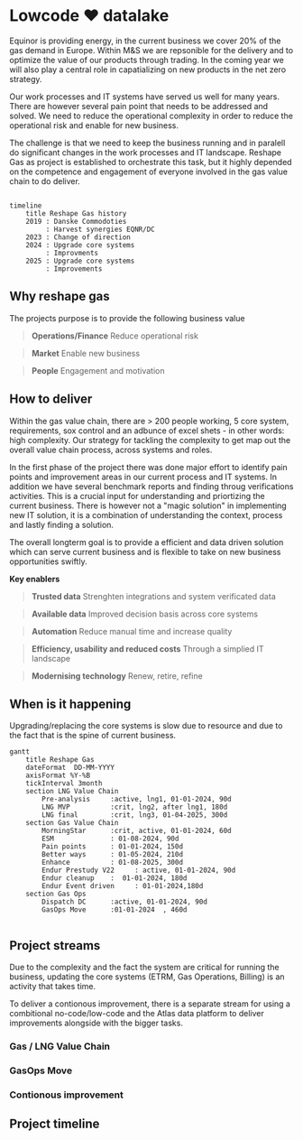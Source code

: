 # Lowcode :heart: datalake
Equinor is providing energy, in the current business we cover 20% of the gas demand in Europe. Within M&S we are repsonible for the delivery and to optimize the value of our products through trading. In the coming year we will also play a central role in capatializing on new products in the net zero strategy.

Our work processes and IT systems have served us well for many years. There are however several pain point that needs to be addressed and solved. We need to reduce the operational complexity in order to reduce the operational risk and enable for new business.

The challenge is that we need to keep the business running and in paralell do significant changes in the work processes and IT landscape. Reshape Gas as project is established to orchestrate this task, but it highly depended on the competence and engagement of everyone involved in the gas value chain to do deliver.

``` mermaid

timeline
    title Reshape Gas history
    2019 : Danske Commodoties
         : Harvest synergies EQNR/DC
    2023 : Change of direction
    2024 : Upgrade core systems
         : Improvments
    2025 : Upgrade core systems
         : Improvements

```

## Why reshape gas
The projects purpose is to provide the following business value

> **Operations/Finance** Reduce operational risk

> **Market** Enable new business

> **People** Engagement and motivation


## How to deliver
Within the gas value chain, there are > 200 people working, 5 core system, requirements, sox control and an adbunce of excel shets - in other words: high complexity. Our strategy for tackling the complexity to get map out the overall value chain process, across systems and roles.

In the first phase of the project there was done major effort to identify pain points and improvement areas in our current process and IT systems. In addition we have several benchmark reports and finding throug verifications activities.
This is a crucial input for understanding and priortizing the current business. There is however not a "magic solution" in implementing new IT solution, it is a combination of understanding the context, process and lastly finding a solution.

The overall longterm goal is to provide a efficient and data driven solution which can serve current business and is flexible to take on new business opportunities swiftly.

**Key enablers**

> **Trusted data** Strenghten integrations and system verificated data 

> **Available data** Improved decision basis across core systems

> **Automation** Reduce manual time and increase quality

> **Efficiency, usability and reduced costs** Through a simplied IT landscape

> **Modernising technology** Renew, retire, refine



## When is it happening
Upgrading/replacing the core systems is slow due to resource and due to the fact that is the spine of current business. 


``` mermaid
gantt
    title Reshape Gas
    dateFormat  DD-MM-YYYY
    axisFormat %Y-%B
    tickInterval 3month
    section LNG Value Chain
        Pre-analysis     :active, lng1, 01-01-2024, 90d
        LNG MVP          :crit, lng2, after lng1, 180d
        LNG final        :crit, lng3, 01-04-2025, 300d
    section Gas Value Chain
        MorningStar      :crit, active, 01-01-2024, 60d
        ESM              : 01-08-2024, 90d
        Pain points      : 01-01-2024, 150d
        Better ways      : 01-05-2024, 210d
        Enhance          : 01-08-2025, 300d
        Endur Prestudy V22     : active, 01-01-2024, 90d
        Endur cleanup    :  01-01-2024, 180d
        Endur Event driven     : 01-01-2024,180d
    section Gas Ops
        Dispatch DC      :active, 01-01-2024, 90d
        GasOps Move      :01-01-2024  , 460d
        
```

## Project streams

Due to the complexity and the fact the system are critical for running the business, updating the core systems (ETRM, Gas Operations, Billing) is an activity that takes time.

To deliver a contionous improvement, there is a separate stream for using a combitional no-code/low-code and the Atlas data platform to deliver improvements alongside with the bigger tasks.


### Gas / LNG Value Chain

### GasOps Move

### Contionous improvement

## Project timeline

